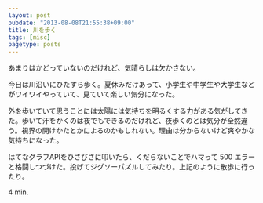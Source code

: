 ```yaml
---
layout: post
pubdate: "2013-08-08T21:55:38+09:00"
title: 川を歩く
tags: [misc]
pagetype: posts
---
```

あまりはかどっていないのだけれど、気晴らしは欠かさない。

今日は川沿いにひたすら歩く。夏休みだけあって、小学生や中学生や大学生などがワイワイやっていて、見ていて楽しい気分になった。

外を歩いていて思うことには太陽には気持ちを明るくする力がある気がしてきた。歩いて汗をかくのは夜でもできるのだけれど、夜歩くのとは気分が全然違う。視界の開けかたとかによるのかもしれない。理由は分からないけど爽やかな気持ちになった。

はてなグラフAPIをひさびさに叩いたら、くだらないことでハマって 500 エラーと格闘しつづけた。投げてジグソーパズルしてみたり。上記のように散歩に行ったり。

4 min.
